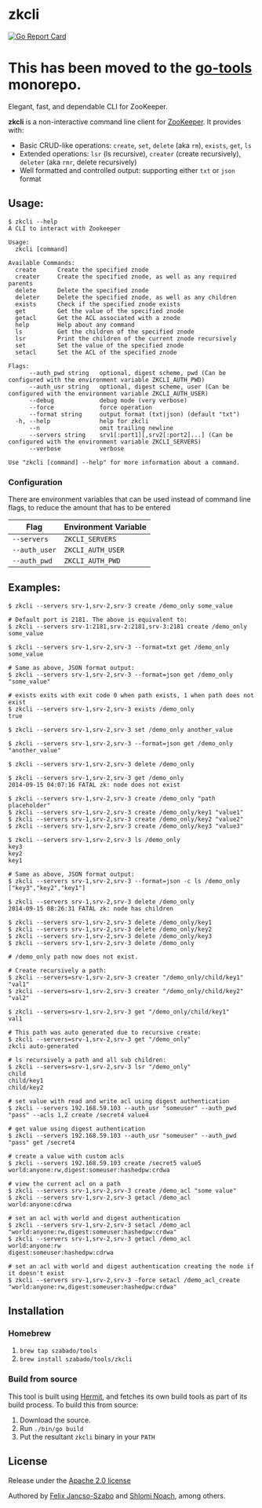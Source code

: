 # zkcli

[![Go Report Card](https://goreportcard.com/badge/github.com/szabado/zkcli)](https://goreportcard.com/report/github.com/szabado/zkcli)

# This has been moved to the [go-tools](https://github.com/szabado/go-tools) monorepo.

Elegant, fast, and dependable CLI for ZooKeeper.

**zkcli** is a non-interactive command line client for [ZooKeeper](http://zookeeper.apache.org/). It provides with:

 * Basic CRUD-like operations: `create`, `set`, `delete` (aka `rm`), `exists`, `get`, `ls`
 * Extended operations: `lsr` (ls recursive), `creater` (create recursively), `deleter` (aka `rmr`, delete recursively)
 * Well formatted and controlled output: supporting either `txt` or `json` format

## Usage:
```
$ zkcli --help
A CLI to interact with Zookeeper

Usage:
  zkcli [command]

Available Commands:
  create      Create the specified znode
  creater     Create the specified znode, as well as any required parents
  delete      Delete the specified znode
  deleter     Delete the specified znode, as well as any children
  exists      Check if the specified znode exists
  get         Get the value of the specified znode
  getacl      Get the ACL associated with a znode
  help        Help about any command
  ls          Get the children of the specified znode
  lsr         Print the children of the current znode recursively
  set         Set the value of the specified znode
  setacl      Set the ACL of the specified znode

Flags:
      --auth_pwd string   optional, digest scheme, pwd (Can be configured with the environment variable ZKCLI_AUTH_PWD)
      --auth_usr string   optional, digest scheme, user (Can be configured with the environment variable ZKCLI_AUTH_USER)
      --debug             debug mode (very verbose)
      --force             force operation
      --format string     output format (txt|json) (default "txt")
  -h, --help              help for zkcli
      --n                 omit trailing newline
      --servers string    srv1[:port1][,srv2[:port2]...] (Can be configured with the environment variable ZKCLI_SERVERS)
      --verbose           verbose

Use "zkcli [command] --help" for more information about a command.
```

### Configuration

There are environment variables that can be used instead of command line flags, to reduce the amount that has to be entered

| Flag        | Environment Variable |
|-------------|----------------------|
| `--servers`   | `ZKCLI_SERVERS`        |
| `--auth_user` | `ZKCLI_AUTH_USER`      |
| `--auth_pwd`  | `ZKCLI_AUTH_PWD`       |

## Examples:

```
$ zkcli --servers srv-1,srv-2,srv-3 create /demo_only some_value

# Default port is 2181. The above is equivalent to:
$ zkcli --servers srv-1:2181,srv-2:2181,srv-3:2181 create /demo_only some_value

$ zkcli --servers srv-1,srv-2,srv-3 --format=txt get /demo_only
some_value

# Same as above, JSON format output:
$ zkcli --servers srv-1,srv-2,srv-3 --format=json get /demo_only
"some_value"

# exists exits with exit code 0 when path exists, 1 when path does not exist 
$ zkcli --servers srv-1,srv-2,srv-3 exists /demo_only
true

$ zkcli --servers srv-1,srv-2,srv-3 set /demo_only another_value

$ zkcli --servers srv-1,srv-2,srv-3 --format=json get /demo_only
"another_value"

$ zkcli --servers srv-1,srv-2,srv-3 delete /demo_only

$ zkcli --servers srv-1,srv-2,srv-3 get /demo_only
2014-09-15 04:07:16 FATAL zk: node does not exist

$ zkcli --servers srv-1,srv-2,srv-3 create /demo_only "path placeholder"
$ zkcli --servers srv-1,srv-2,srv-3 create /demo_only/key1 "value1"
$ zkcli --servers srv-1,srv-2,srv-3 create /demo_only/key2 "value2"
$ zkcli --servers srv-1,srv-2,srv-3 create /demo_only/key3 "value3"

$ zkcli --servers srv-1,srv-2,srv-3 ls /demo_only
key3
key2
key1

# Same as above, JSON format output:
$ zkcli --servers srv-1,srv-2,srv-3 --format=json -c ls /demo_only
["key3","key2","key1"]

$ zkcli --servers srv-1,srv-2,srv-3 delete /demo_only
2014-09-15 08:26:31 FATAL zk: node has children

$ zkcli --servers srv-1,srv-2,srv-3 delete /demo_only/key1
$ zkcli --servers srv-1,srv-2,srv-3 delete /demo_only/key2
$ zkcli --servers srv-1,srv-2,srv-3 delete /demo_only/key3
$ zkcli --servers srv-1,srv-2,srv-3 delete /demo_only

# /demo_only path now does not exist.

# Create recursively a path:
$ zkcli --servers=srv-1,srv-2,srv-3 creater "/demo_only/child/key1" "val1"
$ zkcli --servers=srv-1,srv-2,srv-3 creater "/demo_only/child/key2" "val2"

$ zkcli --servers=srv-1,srv-2,srv-3 get "/demo_only/child/key1"
val1

# This path was auto generated due to recursive create:
$ zkcli --servers=srv-1,srv-2,srv-3 get "/demo_only" 
zkcli auto-generated

# ls recursively a path and all sub children:
$ zkcli --servers=srv-1,srv-2,srv-3 lsr "/demo_only" 
child
child/key1
child/key2

# set value with read and write acl using digest authentication
$ zkcli --servers 192.168.59.103 --auth_usr "someuser" --auth_pwd "pass" --acls 1,2 create /secret4 value4

# get value using digest authentication
$ zkcli --servers 192.168.59.103 --auth_usr "someuser" --auth_pwd "pass" get /secret4

# create a value with custom acls
$ zkcli --servers 192.168.59.103 create /secret5 value5 world:anyone:rw,digest:someuser:hashedpw:crdwa

# view the current acl on a path
$ zkcli --servers srv-1,srv-2,srv-3 create /demo_acl "some value"
$ zkcli --servers srv-1,srv-2,srv-3 getacl /demo_acl
world:anyone:cdrwa

# set an acl with world and digest authentication
$ zkcli --servers srv-1,srv-2,srv-3 setacl /demo_acl "world:anyone:rw,digest:someuser:hashedpw:crdwa"
$ zkcli --servers srv-1,srv-2,srv-3 getacl /demo_acl
world:anyone:rw
digest:someuser:hashedpw:cdrwa

# set an acl with world and digest authentication creating the node if it doesn't exist
$ zkcli --servers srv-1,srv-2,srv-3 -force setacl /demo_acl_create "world:anyone:rw,digest:someuser:hashedpw:crdwa"
```

## Installation

### Homebrew
1. `brew tap szabado/tools`
2. `brew install szabado/tools/zkcli`

### Build from source

This tool is built using [Hermit](https://github.com/cashapp/hermit), and fetches its own build tools as part of its build process. To build this from source:
1. Download the source.
2. Run `./bin/go build`
3. Put the resultant `zkcli` binary in your `PATH`

## License

Release under the [Apache 2.0 license](https://github.com/szabado/zkcli/blob/master/LICENSE)

Authored by [Felix Jancso-Szabo](https://github.com/szabado) and [Shlomi Noach](https://github.com/shlomi-noach), among others.
 
 
 
 

 
